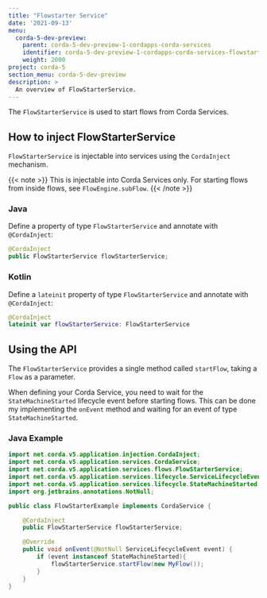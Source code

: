 ```yaml
---
title: "Flowstarter Service"
date: '2021-09-13'
menu:
  corda-5-dev-preview:
    parent: corda-5-dev-preview-1-cordapps-corda-services
    identifier: corda-5-dev-preview-1-cordapps-corda-services-flowstarter-service
    weight: 2000
project: corda-5
section_menu: corda-5-dev-preview
description: >
  An overview of FlowStarterService.
---
```


The `FlowStarterService` is used to start flows from Corda Services.

## How to inject FlowStarterService

`FlowStarterService` is injectable into services using the `CordaInject` mechanism.

{{< note >}}
This is injectable into Corda Services only. For starting flows from inside flows, see `FlowEngine.subFlow`.
{{< /note >}}

### Java

Define a property of type `FlowStarterService` and annotate with `@CordaInject`:

```java
@CordaInject
public FlowStarterService flowStarterService;
```

### Kotlin

Define a `lateinit` property of type `FlowStarterService` and annotate with `@CordaInject`:

```kotlin
@CordaInject
lateinit var flowStarterService: FlowStarterService
```

## Using the API

The `FlowStarterService` provides a single method called `startFlow`, taking a `Flow` as a parameter.

When defining your Corda Service, you need to wait for the `StateMachineStarted` lifecycle event before starting flows. This can be done my implementing the `onEvent` method and waiting for an event of type `StateMachineStarted`.

### Java Example

```java
import net.corda.v5.application.injection.CordaInject;
import net.corda.v5.application.services.CordaService;
import net.corda.v5.application.services.flows.FlowStarterService;
import net.corda.v5.application.services.lifecycle.ServiceLifecycleEvent;
import net.corda.v5.application.services.lifecycle.StateMachineStarted;
import org.jetbrains.annotations.NotNull;

public class FlowStarterExample implements CordaService {

    @CordaInject
    public FlowStarterService flowStarterService;

    @Override
    public void onEvent(@NotNull ServiceLifecycleEvent event) {
        if (event instanceof StateMachineStarted){
            flowStarterService.startFlow(new MyFlow());
        }
    }
}
```
